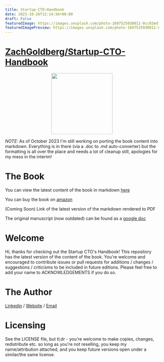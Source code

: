 ```yaml
---
title: Startup-CTO-Handbook
date: 2023-10-26T12:14:56+08:00
draft: False
featuredImage: https://images.unsplash.com/photo-1697525930011-0cc03edfbb3d?ixid=M3w0NjAwMjJ8MHwxfHJhbmRvbXx8fHx8fHx8fDE2OTgyOTM2ODh8&ixlib=rb-4.0.3
featuredImagePreview: https://images.unsplash.com/photo-1697525930011-0cc03edfbb3d?ixid=M3w0NjAwMjJ8MHwxfHJhbmRvbXx8fHx8fHx8fDE2OTgyOTM2ODh8&ixlib=rb-4.0.3
---
```


# [ZachGoldberg/Startup-CTO-Handbook](https://github.com/ZachGoldberg/Startup-CTO-Handbook)

<p align="center">
  <img width="200" src="published_files/cover.png">
</p>

*NOTE:* As of October 2023 I'm still working on porting the book content into markdown. Everything is in there (via a .doc to .md auto-converter) but the formatting is all over the place and needs a lot of cleanup still, apologies for my mess in the interim!

# The Book
You can view the latest content of the book in markdown [here](StartupCTOHandbook.md)

You can buy the book on [amazon](https://www.amazon.com/dp/1955811563)

(Coming Soon) Link of the latest version of the markdown rendered to PDF

The original manuscript (now outdated) can be found as a [google doc](https://docs.google.com/document/d/147KVarJdNQ2ZdmDHOSsd7W39anejRu2NfxEWCzwl0IU/edit)

# Welcome
Hi, thanks for checking out the Startup CTO's Handbook!  This repository has the latest version of the content of the book. You're welcome and encouraged to contribute issues or pull requests for additions / changes / suggestions / criticisms to be included in future editions. Please feel free to add your name to ACKNOWLEDGEMENTS if you do so.

# The Author
[Linkedin](https://www.linkedin.com/in/zachgoldberg/) / [Website](https://zachgoldberg.com) / [Email](mailto:zach@zachgoldberg.com)

# Licensing
See the LICENSE file, but tl;dr - you're welcome to make copies, changes, redistribute etc. so long as you're not reselling, you keep my name/attribution attached, and you keep future versions open under a similar/the same license.

